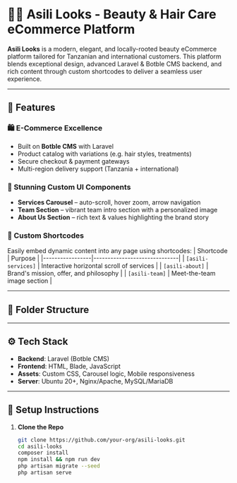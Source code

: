 # 💇‍♀️ Asili Looks - Beauty & Hair Care eCommerce Platform

**Asili Looks** is a modern, elegant, and locally-rooted beauty eCommerce platform tailored for Tanzanian and international customers. This platform blends exceptional design, advanced Laravel & Botble CMS backend, and rich content through custom shortcodes to deliver a seamless user experience.

---

## 🚀 Features

### 🛍️ E-Commerce Excellence
- Built on **Botble CMS** with Laravel
- Product catalog with variations (e.g. hair styles, treatments)
- Secure checkout & payment gateways
- Multi-region delivery support (Tanzania + international)

### 🌟 Stunning Custom UI Components
- **Services Carousel** – auto-scroll, hover zoom, arrow navigation
- **Team Section** – vibrant team intro section with a personalized image
- **About Us Section** – rich text & values highlighting the brand story

### 🧩 Custom Shortcodes
Easily embed dynamic content into any page using shortcodes:
| Shortcode       | Purpose                      |
|-----------------|------------------------------|
| `[asili-services]` | Interactive horizontal scroll of services |
| `[asili-about]`    | Brand's mission, offer, and philosophy |
| `[asili-team]`     | Meet-the-team image section |

---

## 📂 Folder Structure


---

## ⚙️ Tech Stack

- **Backend**: Laravel (Botble CMS)
- **Frontend**: HTML, Blade, JavaScript
- **Assets**: Custom CSS, Carousel logic, Mobile responsiveness
- **Server**: Ubuntu 20+, Nginx/Apache, MySQL/MariaDB

---

## 🎯 Setup Instructions

1. **Clone the Repo**  
   ```bash
   git clone https://github.com/your-org/asili-looks.git
   cd asili-looks
   composer install
   npm install && npm run dev
   php artisan migrate --seed
   php artisan serve
